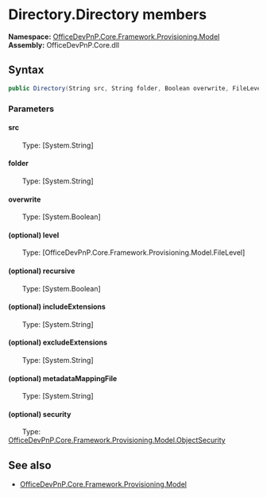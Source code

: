 # Directory.Directory members 
**Namespace:** [OfficeDevPnP.Core.Framework.Provisioning.Model](OfficeDevPnP.Core.Framework.Provisioning.Model.md)  
**Assembly:** OfficeDevPnP.Core.dll  
## Syntax
```C#
public Directory(String src, String folder, Boolean overwrite, FileLevel level, Boolean recursive, String includeExtensions, String excludeExtensions, String metadataMappingFile, ObjectSecurity security)
```
### Parameters
#### src
&emsp;&emsp;Type: [System.String] 
#### 
#### folder
&emsp;&emsp;Type: [System.String] 
#### 
#### overwrite
&emsp;&emsp;Type: [System.Boolean] 
#### 
#### (optional) level
&emsp;&emsp;Type: [OfficeDevPnP.Core.Framework.Provisioning.Model.FileLevel] 
#### 
#### (optional) recursive
&emsp;&emsp;Type: [System.Boolean] 
#### 
#### (optional) includeExtensions
&emsp;&emsp;Type: [System.String] 
#### 
#### (optional) excludeExtensions
&emsp;&emsp;Type: [System.String] 
#### 
#### (optional) metadataMappingFile
&emsp;&emsp;Type: [System.String] 
#### 
#### (optional) security
&emsp;&emsp;Type: [OfficeDevPnP.Core.Framework.Provisioning.Model.ObjectSecurity](OfficeDevPnP.Core.Framework.Provisioning.Model.ObjectSecurity.md) 
#### 
## See also
- [OfficeDevPnP.Core.Framework.Provisioning.Model](OfficeDevPnP.Core.Framework.Provisioning.Model.md)
